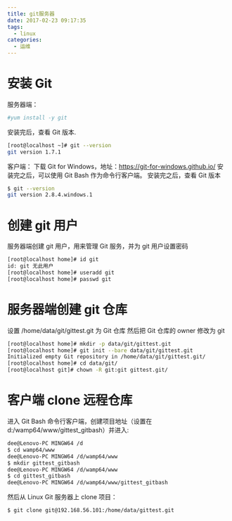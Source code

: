 ```yaml
---
title: git服务器
date: 2017-02-23 09:17:35
tags:
  - linux
categories: 
  - 运维
---
```


# 安装 Git
服务器端：
```bash
#yum install -y git
```
安装完后，查看 Git 版本.
```bash
[root@localhost ~]# git --version
git version 1.7.1
```

客户端：
下载 Git for Windows，地址：https://git-for-windows.github.io/
安装完之后，可以使用 Git Bash 作为命令行客户端。
安装完之后，查看 Git 版本
```bash
$ git --version
git version 2.8.4.windows.1
```
 

# 创建 git 用户 
服务器端创建 git 用户，用来管理 Git 服务，并为 git 用户设置密码
```bash
[root@localhost home]# id git
id: git 无此用户
[root@localhost home]# useradd git
[root@localhost home]# passwd git
```


# 服务器端创建 git 仓库
设置 /home/data/git/gittest.git 为 Git 仓库
然后把 Git 仓库的 owner 修改为 git
```bash
[root@localhost home]# mkdir -p data/git/gittest.git
[root@localhost home]# git init --bare data/git/gittest.git
Initialized empty Git repository in /home/data/git/gittest.git/
[root@localhost home]# cd data/git/
[root@localhost git]# chown -R git:git gittest.git/
```

# 客户端 clone 远程仓库
进入 Git Bash 命令行客户端，创建项目地址（设置在 d:/wamp64/www/gittest_gitbash）并进入:

```bash
dee@Lenovo-PC MINGW64 /d
$ cd wamp64/www
dee@Lenovo-PC MINGW64 /d/wamp64/www
$ mkdir gittest_gitbash
dee@Lenovo-PC MINGW64 /d/wamp64/www
$ cd gittest_gitbash
dee@Lenovo-PC MINGW64 /d/wamp64/www/gittest_gitbash
```

然后从 Linux Git 服务器上 clone 项目：
```bash
$ git clone git@192.168.56.101:/home/data/gittest.git
```